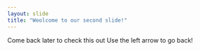 ```yaml
---
layout: slide
title: "Weolcome to our second slide!"
---
```

Come back later to check this out
Use the left arrow to go back!
